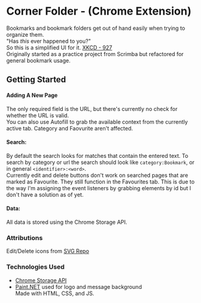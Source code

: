 # Corner Folder - (Chrome Extension)
Bookmarks and bookmark folders get out of hand easily when trying to organize them.  
"Has _this_ ever happened to you?"  
So this is a simplified UI for it. [XKCD - 927](https://imgs.xkcd.com/comics/standards_2x.png)  
Originally started as a practice project from Scrimba but refactored for general bookmark usage.  


## Getting Started  
#### Adding A New Page  
The only required field is the URL, but there's currently 
no check for whether the URL is valid.  
You can also use Autofill to grab the available context from 
the currently active tab. Category and Faovurite aren't affected. 
#### Search:  
By default the search looks for matches that contain the entered text.
To search by category or url the search should look like `category:Bookmark`,
or in general `<identifier>:<word>`.  
Currently edit and delete buttons don't work on searched pages 
that are marked as Favourite. They still function in the Favourites tab. This is due to the way I'm assigning the event listeners by grabbing elements by id but I don't have a solution as of yet.  
#### Data:  
All data is stored using the Chrome Storage API.


### Attributions  
Edit/Delete icons from [SVG Repo](https://www.svgrepo.com/)  

### Technologies Used  
- [Chrome Storage API](https://developer.chrome.com/docs/extensions/reference/api/storage)    
- [Paint.NET](https://www.getpaint.net/) used for logo and message background  
Made with HTML, CSS, and JS.